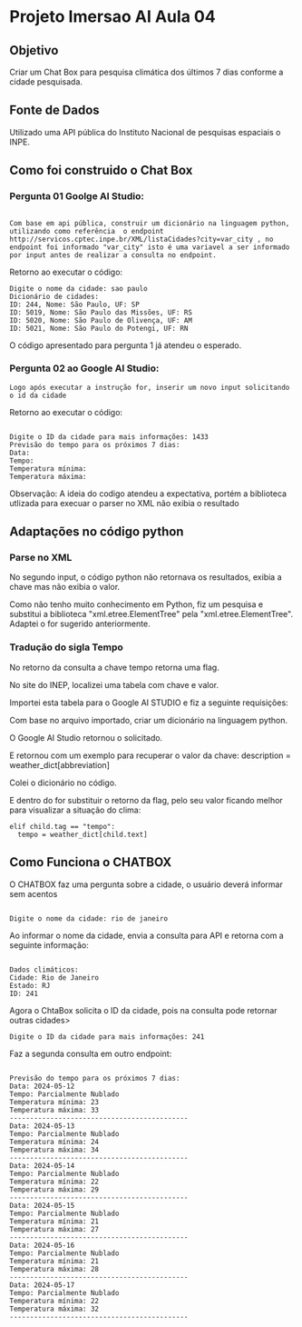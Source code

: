 # Projeto Imersao AI Aula 04

## Objetivo 
Criar um Chat Box para pesquisa climática dos últimos 7 dias conforme a cidade pesquisada.

## Fonte de Dados 
Utilizado uma API pública do Instituto Nacional de pesquisas espaciais o INPE.

## Como foi construido o Chat Box

### Pergunta 01 Goolge AI Studio: 

```

Com base em api pública, construir um dicionário na linguagem python, utilizando como referência  o endpoint http://servicos.cptec.inpe.br/XML/listaCidades?city=var_city , no endpoint foi informado "var_city" isto é uma variavel a ser informado por input antes de realizar a consulta no endpoint.
```


<p>Retorno ao executar o código:</p>

```
Digite o nome da cidade: sao paulo
Dicionário de cidades:
ID: 244, Nome: São Paulo, UF: SP
ID: 5019, Nome: São Paulo das Missões, UF: RS
ID: 5020, Nome: São Paulo de Olivença, UF: AM
ID: 5021, Nome: São Paulo do Potengi, UF: RN
```

<p>O código apresentado para pergunta 1 já atendeu o esperado.</p>


### Pergunta 02 ao Google AI Studio:

```
Logo após executar a instrução for, inserir um novo input solicitando o id da cidade
```

<p>Retorno ao executar o código: </p>

```

Digite o ID da cidade para mais informações: 1433
Previsão do tempo para os próximos 7 dias:
Data: 
Tempo: 
Temperatura mínima: 
Temperatura máxima:
```

<p>Observação: A ideia do codigo atendeu a expectativa, portém a biblioteca utlizada para execuar o parser no XML não exibia o resultado</p>


## Adaptações no código python

### Parse no XML

<p>No segundo input, o código python não retornava os resultados, exibia a chave mas não exibia o valor.</p>
<p>Como não tenho muito conhecimento em Python, fiz um pesquisa e substitui a biblioteca "xml.etree.ElementTree" pela "xml.etree.ElementTree". Adaptei o for sugerido anteriormente.</p>


### Tradução do sigla Tempo

<p>No retorno da consulta a chave tempo retorna uma flag.</p>
<p>No site do INEP, localizei uma tabela com chave e valor.</p>
<p>Importei esta tabela para o Google AI STUDIO e fiz a seguinte requisições:</p>
<p>Com base no arquivo importado, criar um dicionário na linguagem python.</p>
<p>O Google AI Studio retornou o solicitado.</p>
<p>E retornou com um exemplo para recuperar o valor da chave: description = weather_dict[abbreviation]</p>
<p>Colei o dicionário no código.</p>
<p>E dentro do for substituir o retorno da flag, pelo seu valor ficando melhor para visualizar a situação do clima:</p>


```
elif child.tag == "tempo":
  tempo = weather_dict[child.text]
```


## Como Funciona o CHATBOX

<p>O CHATBOX faz uma pergunta sobre a cidade, o usuário deverá informar sem acentos</p>

```

Digite o nome da cidade: rio de janeiro
```

<p>Ao informar o nome da cidade, envia a consulta para API e retorna com a seguinte informação:</p>

```

Dados climáticos:
Cidade: Rio de Janeiro
Estado: RJ
ID: 241
```

<p>Agora o ChtaBox solicita o ID da cidade, pois na consulta pode retornar outras cidades></p>

```
Digite o ID da cidade para mais informações: 241
```

<p>Faz a segunda consulta em outro endpoint:</p>

```

Previsão do tempo para os próximos 7 dias:
Data: 2024-05-12
Tempo: Parcialmente Nublado
Temperatura mínima: 23
Temperatura máxima: 33
--------------------------------------------
Data: 2024-05-13
Tempo: Parcialmente Nublado
Temperatura mínima: 24
Temperatura máxima: 34
--------------------------------------------
Data: 2024-05-14
Tempo: Parcialmente Nublado
Temperatura mínima: 22
Temperatura máxima: 29
--------------------------------------------
Data: 2024-05-15
Tempo: Parcialmente Nublado
Temperatura mínima: 21
Temperatura máxima: 27
--------------------------------------------
Data: 2024-05-16
Tempo: Parcialmente Nublado
Temperatura mínima: 21
Temperatura máxima: 28
--------------------------------------------
Data: 2024-05-17
Tempo: Parcialmente Nublado
Temperatura mínima: 22
Temperatura máxima: 32
--------------------------------------------
```

